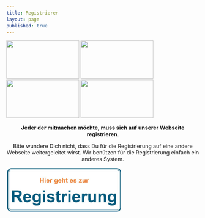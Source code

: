 ```yaml
---
title: Registrieren
layout: page
published: true
---
```


<div class="block" style="margin-top: 1em">
  <img src="/assets/images/handy.svg" width="190" height="100" />
  <img src="/assets/images/box.svg" width="190" height="100" />
  <img src="/assets/images/spritze.svg" width="190" height="100" />
  <img src="/assets/images/brief.svg" width="190" height="100" />
</div>
<p>
<div align="center">
<b>Jeder der mitmachen möchte, muss sich auf unserer Webseite registrieren</b>.
<p>
Bitte wundere Dich nicht, dass Du für die Registrierung auf eine andere Webseite weitergeleitet wirst. Wir benützen für die Registrierung einfach ein anderes System.
<p>
</div>
<img src="/assets/images/Hier_geht_es_zur_Registrierung.jpg" width="300" height="116" alt="Bakterien und ihre DNA" />

